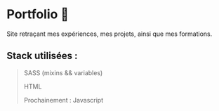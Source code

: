 # Portfolio 📖

Site retraçant mes expériences, mes projets, ainsi que mes formations.

## Stack utilisées :
> SASS (mixins && variables)
>
> HTML
>
> Prochainement : Javascript 
